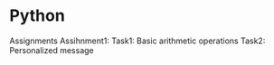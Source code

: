 # Python
Assignments
Assihnment1:  Task1:  Basic arithmetic operations
              Task2:  Personalized message
